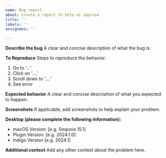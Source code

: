 ```yaml
---
name: Bug report
about: Create a report to help us improve
title: ''
labels: ''
assignees: ''

---
```


**Describe the bug**
A clear and concise description of what the bug is.

**To Reproduce**
Steps to reproduce the behavior:
1. Go to '...'
2. Click on '....'
3. Scroll down to '....'
4. See error

**Expected behavior**
A clear and concise description of what you expected to happen.

**Screenshots**
If applicable, add screenshots to help explain your problem.

**Desktop (please complete the following information):**
 - macOS Version: [e.g. Sequoia 15.1]
 - Plugin Version: [e.g. 2024.1.0]
 - Indigo Version [e.g. 2024.1]

**Additional context**
Add any other context about the problem here.
